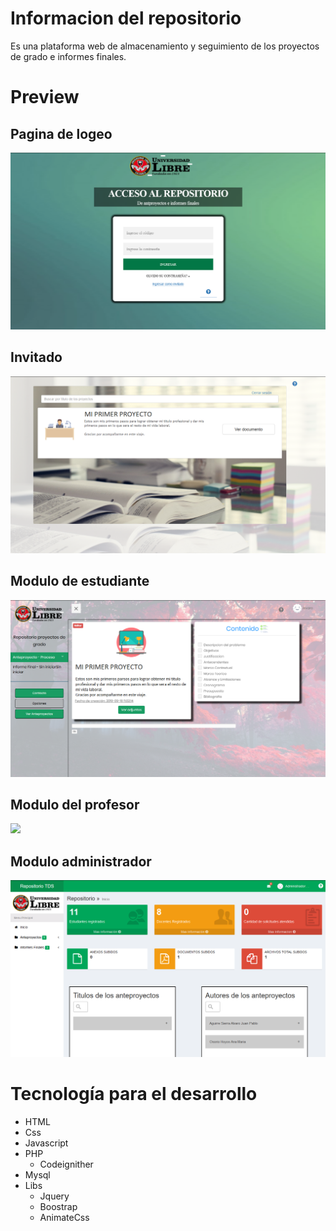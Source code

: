# Informacion del repositorio

Es una plataforma web de  almacenamiento y seguimiento de los proyectos 
de grado e informes finales.

# Preview
## Pagina de logeo
![](docs/Index.png)
## Invitado
![](docs/Invitado.png)
## Modulo de estudiante
![](docs/Estudiante.png)

## Modulo del profesor
![](docs/Profesor.png)

## Modulo administrador
![](docs/Administrador.png)

# Tecnología para el desarrollo
- HTML
- Css
- Javascript
- PHP
    - Codeignither
- Mysql
- Libs
    - Jquery
    - Boostrap
    - AnimateCss
